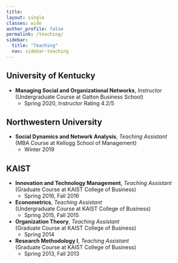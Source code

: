 ```yaml
---
title: 
layout: single
classes: wide
author_profile: false
permalink: /teaching/
sidebar:
  title: "Teaching"
  nav: sidebar-teaching
---
```


## University of Kentucky
+ **Managing Social and Organizational Networks**, *Instructor*     
(Undergraduate Course at Gatton Business School)
  + Spring 2020, Instructor Rating 4.2/5  


## Northwestern University
+ **Social Dynamics and Network Analysis**, *Teaching Assistant*   
(MBA Course at Kellogg School of Management) 
  + Winter 2019  


## KAIST
+ **Innovation and Technology Management**, *Teaching Assistant*   
(Graduate Course at KAIST College of Business) 
  + Spring 2016, Fall 2016
+ **Econometrics**, *Teaching Assistant*   
(Undergraduate Course at KAIST College of Business)
  + Spring 2015, Fall 2015
+ **Organization Theory**, *Teaching Assistant*  
(Graduate Course at KAIST College of Business)
  + Spring 2014
+ **Research Methodology I**, *Teaching Assistant*    
(Graduate Course at KAIST College of Business)
  + Spring 2013, Fall 2013
